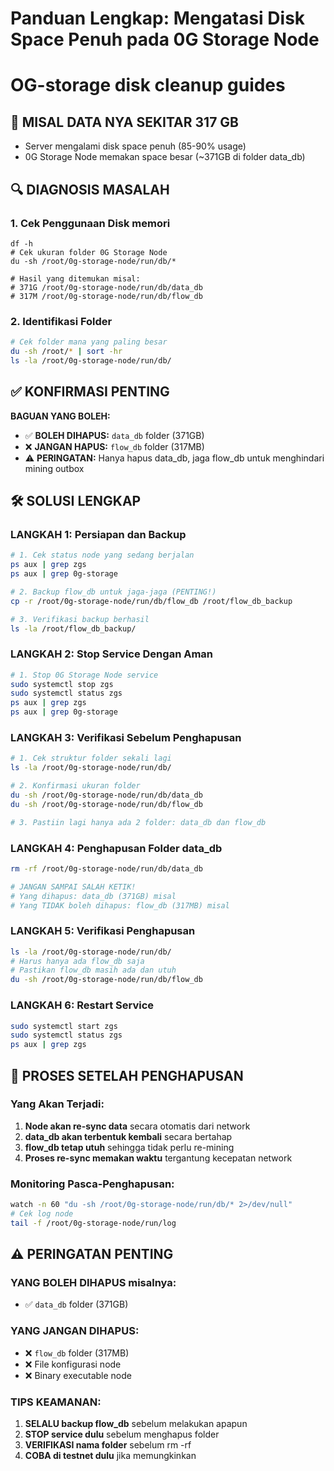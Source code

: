 # Panduan Lengkap: Mengatasi Disk Space Penuh pada 0G Storage Node
# OG-storage disk cleanup guides

## 🚨 **MISAL DATA NYA SEKITAR 317 GB**
- Server mengalami disk space penuh (85-90% usage)
- 0G Storage Node memakan space besar (~371GB di folder data_db)

## 🔍 **DIAGNOSIS MASALAH**

### 1. Cek Penggunaan Disk memori
```basah
df -h
# Cek ukuran folder 0G Storage Node
du -sh /root/0g-storage-node/run/db/*

# Hasil yang ditemukan misal:
# 371G /root/0g-storage-node/run/db/data_db
# 317M /root/0g-storage-node/run/db/flow_db
```

### 2. Identifikasi Folder
```bash
# Cek folder mana yang paling besar
du -sh /root/* | sort -hr
ls -la /root/0g-storage-node/run/db/
```

## ✅ **KONFIRMASI PENTING**

**BAGUAN YANG BOLEH:**
- ✅ **BOLEH DIHAPUS:** `data_db` folder (371GB)
- ❌ **JANGAN HAPUS:** `flow_db` folder (317MB)
- ⚠️ **PERINGATAN:** Hanya hapus data_db, jaga flow_db untuk menghindari mining outbox

## 🛠️ **SOLUSI LENGKAP**

### LANGKAH 1: Persiapan dan Backup

```bash
# 1. Cek status node yang sedang berjalan
ps aux | grep zgs
ps aux | grep 0g-storage

# 2. Backup flow_db untuk jaga-jaga (PENTING!)
cp -r /root/0g-storage-node/run/db/flow_db /root/flow_db_backup

# 3. Verifikasi backup berhasil
ls -la /root/flow_db_backup/
```

### LANGKAH 2: Stop Service Dengan Aman

```bash
# 1. Stop 0G Storage Node service
sudo systemctl stop zgs
sudo systemctl status zgs
ps aux | grep zgs
ps aux | grep 0g-storage
```

### LANGKAH 3: Verifikasi Sebelum Penghapusan

```bash
# 1. Cek struktur folder sekali lagi
ls -la /root/0g-storage-node/run/db/

# 2. Konfirmasi ukuran folder
du -sh /root/0g-storage-node/run/db/data_db
du -sh /root/0g-storage-node/run/db/flow_db

# 3. Pastiin lagi hanya ada 2 folder: data_db dan flow_db
```

### LANGKAH 4: Penghapusan Folder data_db

```bash
rm -rf /root/0g-storage-node/run/db/data_db

# JANGAN SAMPAI SALAH KETIK!
# Yang dihapus: data_db (371GB) misal
# Yang TIDAK boleh dihapus: flow_db (317MB) misal
```

### LANGKAH 5: Verifikasi Penghapusan

```bash
ls -la /root/0g-storage-node/run/db/
# Harus hanya ada flow_db saja
# Pastikan flow_db masih ada dan utuh
du -sh /root/0g-storage-node/run/db/flow_db
```

### LANGKAH 6: Restart Service

```bash
sudo systemctl start zgs
sudo systemctl status zgs
ps aux | grep zgs
```

## 🔄 **PROSES SETELAH PENGHAPUSAN**

### Yang Akan Terjadi:
1. **Node akan re-sync data** secara otomatis dari network
2. **data_db akan terbentuk kembali** secara bertahap
3. **flow_db tetap utuh** sehingga tidak perlu re-mining
4. **Proses re-sync memakan waktu** tergantung kecepatan network

### Monitoring Pasca-Penghapusan:
```bash
watch -n 60 "du -sh /root/0g-storage-node/run/db/* 2>/dev/null"
# Cek log node
tail -f /root/0g-storage-node/run/log
```

## ⚠️ **PERINGATAN PENTING**

### YANG BOLEH DIHAPUS misalnya:
- ✅ `data_db` folder (371GB)

### YANG JANGAN DIHAPUS:
- ❌ `flow_db` folder (317MB)
- ❌ File konfigurasi node
- ❌ Binary executable node

### TIPS KEAMANAN:
1. **SELALU backup flow_db** sebelum melakukan apapun
2. **STOP service dulu** sebelum menghapus folder
3. **VERIFIKASI nama folder** sebelum rm -rf
4. **COBA di testnet dulu** jika memungkinkan
